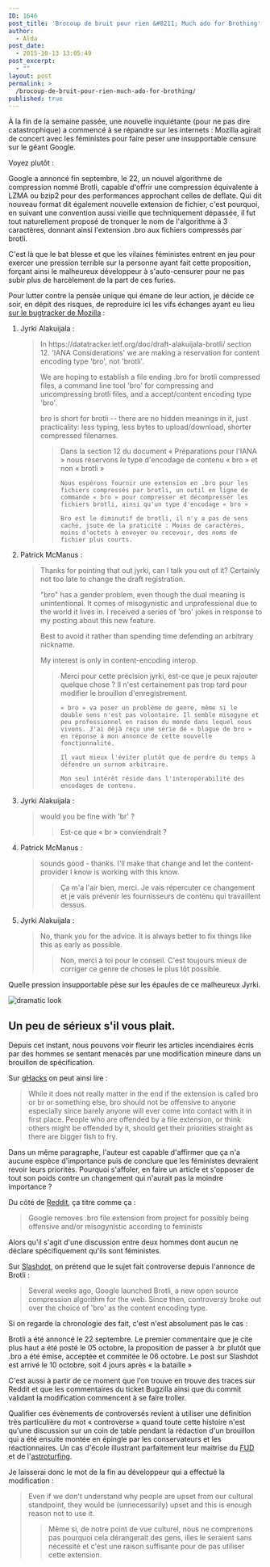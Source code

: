 ```yaml
---
ID: 1646
post_title: 'Brocoup de bruit pour rien &#8211; Much ado for Brothing'
author:
  - Alda
post_date:
  - 2015-10-13 13:05:49
post_excerpt:
  - ""
layout: post
permalink: >
  /brocoup-de-bruit-pour-rien-much-ado-for-brothing/
published: true
---
```


À la fin de la semaine passée, une nouvelle inquiétante (pour ne pas dire catastrophique) a commencé à se répandre sur les internets :
Mozilla agirait de concert avec les féministes pour faire peser une insupportable censure sur le géant Google.

Voyez plutôt :

Google a annoncé fin septembre, le 22, un nouvel algorithme de compression nommé Brotli, capable d'offrir une compression équivalente à LZMA ou bzip2
pour des performances approchant celles de deflate. Qui dit nouveau format dit également nouvelle extension de fichier, c'est pourquoi, en suivant une convention
aussi vieille que techniquement dépassée, il fut tout naturellement proposé de tronquer le nom de l'algorithme à 3 caractères, donnant ainsi l'extension .bro
aux fichiers compressés par brotli.

C'est là que le bat blesse et que les vilaines féministes entrent en jeu pour exercer une pression terrible sur la personne ayant fait cette proposition,
forçant ainsi le malheureux développeur à s'auto-censurer pour ne pas subir plus de harcèlement de la part de ces furies.

Pour lutter contre la pensée unique qui émane de leur action, je décide ce soir, en dépit des risques, de reproduire ici les vifs échanges ayant eu lieu <a href="https://bugzilla.mozilla.org/show_bug.cgi?id=366559#c146">sur le bugtracker de Mozilla</a> :

<ol>
<li>Jyrki Alakuijala :

<blockquote>
  In https://datatracker.ietf.org/doc/draft-alakuijala-brotli/ section 12. 'IANA Considerations' we are making a reservation for content encoding type 'bro', not 'brotli'.

  We are hoping to establish a file ending .bro for brotli compressed files, a command line tool 'bro' for compressing and uncompressing brotli files, and a accept/content encoding type 'bro'.

  bro is short for brotli -- there are no hidden meanings in it, just practicality: less typing, less bytes to upload/download, shorter compressed filenames.

  <blockquote>
    Dans la section 12 du document « Préparations pour l'IANA » nous réservons le type d'encodage de contenu « bro » et non « brotli »

    Nous espérons fournir une extension en .bro pour les fichiers compressés par brotli, un outil en ligne de commande « bro » pour compresser et décompresser les fichiers brotli, ainsi qu'un type d'encodage « bro »

    Bro est le diminutif de brotli, il n'y a pas de sens caché, jsute de la praticité : Moins de caractères, moins d'octets à envoyer ou recevoir, des noms de fichier plus courts.
  </blockquote>
</blockquote></li>
<li>Patrick McManus :

<blockquote>
  Thanks for pointing that out jyrki, can I talk you out of it? Certainly not too late to change the draft registration.

  "bro" has a gender problem, even though the dual meaning is unintentional. It comes of misogynistic and unprofessional due to the world it lives in. I received a series of 'bro' jokes in response to my posting about this new feature.

  Best to avoid it rather than spending time defending an arbitrary nickname.

  My interest is only in content-encoding interop.

  <blockquote>
    Merci pour cette précision jyrki, est-ce que je peux rajouter quelque chose ? Il n'est certainement pas trop tard pour modifier le brouillon d'enregistrement.

    « bro » va poser un problème de genre, même si le double sens n'est pas volontaire. Il semble misogyne et peu professionnel en raison du monde dans lequel nous vivons. J'ai déjà reçu une série de « blague de bro » en réponse à mon annonce de cette nouvelle fonctionnalité.

    Il vaut mieux l'éviter plutôt que de perdre du temps à défendre un surnom arbitraire.

    Mon seul intérêt réside dans l'interopérabilité des encodages de contenu.
  </blockquote>
</blockquote></li>
<li>Jyrki Alakuijala :

<blockquote>
  would you be fine with 'br' ?

  <blockquote>
    Est-ce que « br » conviendrait ?
  </blockquote>
</blockquote></li>
<li>Patrick McManus :

<blockquote>
  sounds good - thanks. I'll make that change and let the content-provider I know is working with this know.

  <blockquote>
    Ça m'a l'air bien, merci. Je vais répercuter ce changement et je vais prévenir les fournisseurs de contenu qui travaillent dessus.
  </blockquote>
</blockquote></li>
<li>Jyrki Alakuijala :

<blockquote>
  No, thank you for the advice. It is always better to fix things like this as early as possible.

  <blockquote>
    Non, merci à toi pour le conseil. C'est toujours mieux de corriger ce genre de choses le plus tôt possible.
  </blockquote>
</blockquote></li>
</ol>

Quelle pression insupportable pèse sur les épaules de ce malheureux Jyrki.

<img src="https://stream1.gifsoup.com/view/991630/dramatic-look-o.gif" alt="dramatic look" />

<h2>Un peu de sérieux s'il vous plait.</h2>

Depuis cet instant, nous pouvons voir fleurir les articles incendiaires écris par des hommes se sentant menacés par une modification mineure dans un brouillon de spécification.

Sur <a href="http://www.ghacks.net/2015/10/11/bro-file-extension-offensive-changed-to-br-instead/">gHacks</a> on peut ainsi lire :

<blockquote>
  While it does not really matter in the end if the extension is called bro or br or something else, bro should not be offensive to anyone especially since barely anyone will ever come into contact with it in first place. People who are offended by a file extension, or think others might be offended by it, should get their priorities straight as there are bigger fish to fry.
</blockquote>

Dans un même paragraphe, l'auteur est capable d'affirmer que ça n'a aucune espèce d'importance puis de conclure que les féministes devraient revoir leurs priorités. Pourquoi s'affoler, en faire un article et s'opposer de tout son poids contre un changement qui n'aurait pas la moindre importance ?

Du côté de <a href="https://www.reddit.com/r/technology/comments/3oa2qh/google_removes_bro_file_extension_from_project/">Reddit</a>, ça titre comme ça :

<blockquote>
  Google removes .bro file extension from project for possibly being offensive and/or misogynistic according to feminists
</blockquote>

Alors qu'il s'agit d'une discussion entre deux hommes dont aucun ne déclare spécifiquement qu'ils sont féministes.

Sur <a href="http://tech.slashdot.org/story/15/10/10/2212233/there-is-no-bro-in-brotli-googlemozilla-engineers-nix-file-type-as-offensive">Slashdot</a>, on prétend que le sujet fait controverse depuis l'annonce de Brotli :

<blockquote>
  Several weeks ago, Google launched Brotli, a new open source compression algorithm for the web. Since then, controversy broke out over the choice of 'bro' as the content encoding type.
</blockquote>

Si on regarde la chronologie des fait, c'est n'est absolument pas le cas :

Brotli a été annoncé le 22 septembre. Le premier commentaire que je cite plus haut a été posté le 05 octobre, la proposition de passer à .br plutôt que .bro a été émise, acceptée et commitée le 06 octobre. Le post sur Slashdot est arrivé le 10 octobre, soit 4 jours après « la bataille »

C'est aussi à partir de ce moment que l'on trouve en trouve des traces sur Reddit et que les commentaires du ticket Bugzilla ainsi que du commit validant la modification commencent à se faire troller.

Qualifier ces évènements de controversés revient à utiliser une définition très particulière du mot « controverse » quand toute cette histoire n'est qu'une discussion sur un coin de table pendant la rédaction d'un brouillon qui a été ensuite montée en épingle par les conservateurs et les réactionnaires. Un cas d'école illustrant parfaitement leur maitrise du <a href="https://fr.wikipedia.org/wiki/Fear,_uncertainty_and_doubt">FUD</a> et de l'<a href="https://fr.wikipedia.org/wiki/Astroturfing">astroturfing</a>.

Je laisserai donc le mot de la fin au développeur qui a effectué la modification :

<blockquote>
  Even if we don't understand why people are upset from our cultural standpoint, they would be (unnecessarily) upset and this is enough reason not to use it.

  <blockquote>
    Même si, de notre point de vue culturel, nous ne comprenons pas pourquoi cela dérangerait des gens, illes le seraient sans nécessité et c'est une raison suffisante pour de pas utiliser cette extension.
  </blockquote>
</blockquote>
